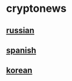 # cryptonews


## [russian](https://github.com/theyapapa/cryptonews/tree/ru)

## [spanish](https://github.com/theyapapa/cryptonews/tree/es)

## [korean](https://github.com/theyapapa/cryptonews/tree/ko)

